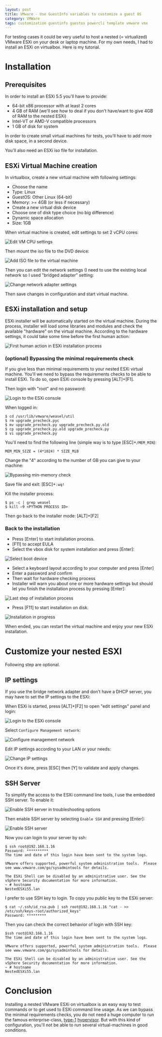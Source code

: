 ```yaml
---
layout: post
title: VMware - Use GuestInfo variables to customize a guest OS
category: VMWare
tags: customization guestinfo guestos powercli template vmware vmx
---
```


For testing cases it could be very useful to host a nested (= virtualized) VMware ESXi on your desk or laptop machine. For my own needs, I had to install an ESXi on virtualbox. Here is my tutorial.

# Installation

## Prerequisites

In order to install an ESXi 5.5 you'll have to provide:

*   64-bit x86 processor with at least 2 cores
*   4 GB of RAM (we'll see how to deal if you don't have/want to give 4GB of RAM to the nested ESXi)
*   Intel-VT or AMD-V compatible processors
*   1 GB of disk for system

In order to create small virtual machines for tests, you'll have to add more disk space, in a second device.

You'll also need an ESXi iso file for installation.

## ESXi Virtual Machine creation

In virtualbox, create a new virtual machine with following settings:

*   Choose the name
*   Type: Linux
*   GuestOS: Other Linux (64-bit)
*   Memory: >= 4GB (or less if necessary)
*   Create a new virtual disk device
*   Choose one of disk type choice (no big difference)
*   Dynamic space allocation
*   Size: 1GB

When virtual machine is created, edit settings to set 2 vCPU cores:

![Edit VM CPU settings](/images/ESXiVirtualBox/ESXiVirtualBox01.png "Edit VM CPU settings")

Then mount the iso file to the DVD device:

![Add ISO file to the virtual machine](/images/ESXiVirtualBox/ESXiVirtualBox02.png "Add ISO file to the virtual machine")

Then you can edit the network settings (I need to use the existing local network so I used "bridged adapter" setting:

![Change network adapter settings](/images/ESXiVirtualBox/ESXiVirtualBox03.png "Change network adapter settings")

Then save changes in configuration and start virtual machine.

## ESXi installation and setup

ESXi installer will be automatically started on the virtual machine. During the process, installer will load some libraries and modules and check the available "hardware" on the virtual machine. According to the hardware settings, it could take some time before the first human action:

![First human action in ESXi installation process](/images/ESXiVirtualBox/ESXiVirtualBox04.png "First human action in ESXi installation process")

### (optional) Bypassing the minimal requirements check

If you give less than minimal requirements to your nested ESXi virtual machine. You'll we need to bypass the requirements checks to be able to install ESXi. To do so, open ESXi console by pressing [ALT]+[F1].

Then login with "root" and no password:

![Login to the ESXi console](/images/ESXiVirtualBox/ESXiVirtualBox05.png "Login to the ESXi console")

When logged in:

    $ cd /usr/lib/vmware/weasel/util
    $ rm upgrade_precheck.pyc
    $ mv upgrade_precheck.py upgrade_precheck.py.old
    $ cp upgrade_precheck.py.old upgrade_precheck.py
    $ vi upgrade_precheck.py

You'll need to find the following line (simple way is to type [ESC]+``/MEM_MIN``):

    MEM_MIN_SIZE = (4*1024) * SIZE_MiB

Change the "4" according to the number of GB you can give to your machine:

![Bypassing min-memory check](/images/ESXiVirtualBox/ESXiVirtualBox06.png "Bypassing min-memory check")

Save file and exit: [ESC]+``:wq!``

Kill the installer process:

    $ ps -c | grep weasel
    $ kill –9 <PYTHON PROCESS ID>

Then go back to the installer mode: [ALT]+[F2]

### Back to the installation

*   Press [Enter] to start installation process.
*   [F11] to accept EULA
*   Select the vbox disk for system installation and press [Enter]:

![Select boot device](/images/ESXiVirtualBox/ESXiVirtualBox07.png "Select boot device")

*   Select a keyboard layout according to your computer and press [Enter]
*   Enter a password and confirm
*   Then wait for hardware checking process
*   Installer will warn you about one or more hardware settings but should let you finish the installation process by pressing [Enter]:

![Last step of installation process](/images/ESXiVirtualBox/ESXiVirtualBox08.png "Last step of installation process")

*   Press [F11] to start installation on disk.

![Installation in progress](/images/ESXiVirtualBox/ESXiVirtualBox09.png "Installation in progress")

When ended, you can restart the virtual machine and enjoy your new ESXi installation.

# Customize your nested ESXI

Following step are optional.

## IP settings

If you use the bridge network adapter and don't have a DHCP server, you may have to set the IP settings to the ESXi:

When ESXi is started, press [ALT]+[F2] to open "edit settings" panel and login:

![Login to the ESXi console](/images/ESXiVirtualBox/ESXiVirtualBox10.png "Login to the ESXi console")

Select ``Configure Management network``:

![Configure management network](/images/ESXiVirtualBox/ESXiVirtualBox12.png "Configure management network")

Edit IP settings according to your LAN or your needs:

![Change IP settings](/images/ESXiVirtualBox/ESXiVirtualBox11.png "Change IP settings")

Once it's done, press [ESC] then [Y] to validate and apply changes.

## SSH Server

To simplify the access to the ESXi command line tools, I use the embedded SSH server. To enable it:

![Enable SSH server in troubleshooting options](/images/ESXiVirtualBox/ESXiVirtualBox13.png "Enable SSH server in troubleshooting options")

Then enable SSH server by selecting ``Enable SSH`` and pressing [Enter]:

![Enable SSH server](/images/ESXiVirtualBox/ESXiVirtualBox14.png "Enable SSH server")

Now you can login to your server by ssh:

    $ ssh root@192.168.1.16
    Password: **********
    The time and date of this login have been sent to the system logs.

    VMware offers supported, powerful system administration tools.  Please
    see www.vmware.com/go/sysadmintools for details.

    The ESXi Shell can be disabled by an administrative user. See the
    vSphere Security documentation for more information.
    ~ # hostname
    NestedESXi55.lan

I prefer to use SSH key to login. To copy you public key to the ESXi server:

    $ cat ~/.ssh/id_rsa.pub | ssh root@192.168.1.16 "cat - >> /etc/ssh/keys-root/authorized_keys"
    Password: *********

Then you can check the correct behavior of login with SSH key:

    $ssh root@192.168.1.16
    The time and date of this login have been sent to the system logs.

    VMware offers supported, powerful system administration tools.  Please
    see www.vmware.com/go/sysadmintools for details.

    The ESXi Shell can be disabled by an administrative user. See the
    vSphere Security documentation for more information.
    ~ # hostname
    NestedESXi55.lan

# Conclusion

Installing a nested VMware ESXi on virtualbox is an easy way to test commands or to get used to ESXi command line usage. As we can bypass the minimal requirements checks, you do not need a huge computer to run the famous enterprise-class, [type-1](https://en.wikipedia.org/wiki/Hypervisor#Classification "Hypervisor") [hypervisor](https://en.wikipedia.org/wiki/Hypervisor "Hypervisor"). But with this kind of configuration, you'll not be able to run several virtual-machines in good conditions.
